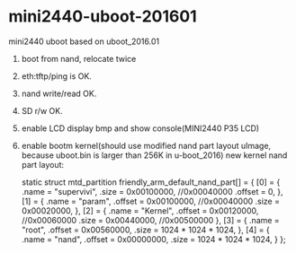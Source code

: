 # mini2440-uboot-201601
mini2440 uboot based on uboot_2016.01

1. boot from nand, relocate twice
2. eth:tftp/ping is OK.
3. nand write/read OK.
4. SD r/w OK.
5. enable LCD display bmp and show console(MINI2440 P35 LCD)
6. enable bootm kernel(should use modified nand part layout uImage, because uboot.bin is larger than 256K in u-boot_2016)
    new kernel nand part layout:

    static struct mtd_partition friendly_arm_default_nand_part[] = {
        [0] = {
            .name   = "supervivi",
            .size   = 0x00100000,  //0x00040000
            .offset = 0,
        },
        [1] = {
            .name   = "param",
            .offset = 0x00100000, //0x00040000
            .size   = 0x00020000,
        },
        [2] = {
            .name   = "Kernel",
            .offset = 0x00120000, //0x00060000
            .size   = 0x00440000, //0x00500000
        },
        [3] = {
            .name   = "root",
            .offset = 0x00560000,
            .size   = 1024 * 1024 * 1024,
        },
        [4] = {
            .name   = "nand",
            .offset = 0x00000000,
            .size   = 1024 * 1024 * 1024,
        }
    };
